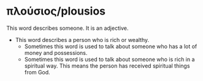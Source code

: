 # πλούσιος/plousios
This word describes someone. It is an adjective.

* This word describes a person who is rich or wealthy.
    * Sometimes this word is used to talk about someone who has a lot of money and possessions.
    * Sometimes this word is used to talk about someone who is rich in a spiritual way. This means the person has received spiritual things from God.
